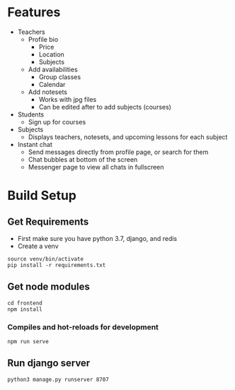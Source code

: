 # Features
* Teachers
    * Profile bio
        * Price
        * Location
        * Subjects
    * Add availabilities
        * Group classes
        * Calendar
    * Add notesets
        * Works with jpg files
        * Can be edited after to add subjects (courses)
* Students
    * Sign up for courses
* Subjects
    * Displays teachers, notesets, and upcoming lessons for each subject
* Instant chat
    * Send messages directly from profile page, or search for them
    * Chat bubbles at bottom of the screen
    * Messenger page to view all chats in fullscreen

# Build Setup

## Get Requirements
* First make sure you have python 3.7, django, and redis
* Create a venv
```
source venv/bin/activate
pip install -r requirements.txt
```

## Get node modules
```
cd frontend
npm install
```

### Compiles and hot-reloads for development
```
npm run serve
```

## Run django server
```
python3 manage.py runserver 8707
```